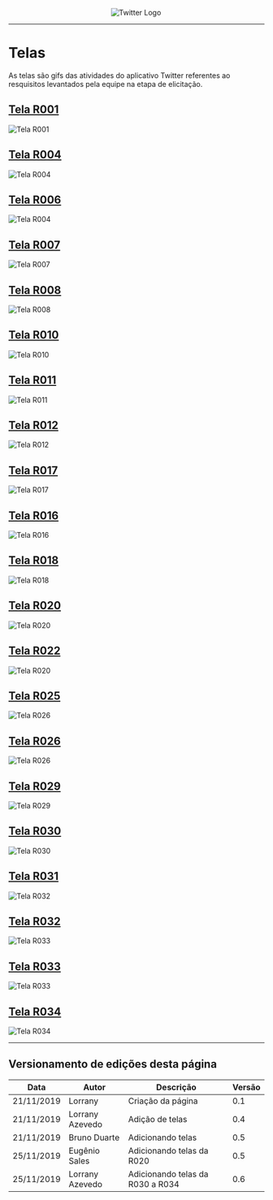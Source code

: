 <span style="margin-left: 40%;">![Twitter Logo](../images/twitter-logo-100px.png)</span>

---

# Telas

As telas são gifs das atividades do aplicativo Twitter referentes ao resquisitos levantados pela equipe na etapa de elicitação.

<span id="telaR001"></span>
## **<a href="#telaR001">Tela R001</a>**

![Tela R001](../pos_rastreabilidade/telas/gifR001_1.gif "Tela R004")

<span id="telaR004"></span>
## **<a href="#telaR004">Tela R004</a>**

![Tela R004](../pos_rastreabilidade/telas/gifR004.gif "Tela R004")

<span id="telaR006"></span>
## **<a href="#telaR006">Tela R006</a>**

![Tela R004](../pos_rastreabilidade/telas/gifR006.gif "Tela R006")

<span id="telaR007"></span>
## **<a href="#telaR006">Tela R007</a>**


![Tela R007](../pos_rastreabilidade/telas/R007.gif "Tela R007")



<span id="telaR008"></span>
## **<a href="#telaR008">Tela R008</a>**


![Tela R008](../pos_rastreabilidade/telas/R008.gif "Tela R008")


<span id="telaR010"></span>
## **<a href="#telaR010">Tela R010</a>**


![Tela R010](../pos_rastreabilidade/telas/R010.jpg "Tela R010")

<span id="telaR011"></span>
## **<a href="#telaR011">Tela R011</a>**

![Tela R011](../pos_rastreabilidade/telas/R011.gif "Tela R011")


<span id="telaR012"></span>
## **<a href="#telaR012">Tela R012</a>**


![Tela R012](../pos_rastreabilidade/telas/R012.jpg "Tela R012")



<span id="telaR017"></span>
## **<a href="#telaR017">Tela R017</a>**


![Tela R017](../pos_rastreabilidade/telas/R017.gif "Tela R017")

<span id="telaR016"></span>
## **<a href="#telaR016">Tela R016</a>**


![Tela R016](../pos_rastreabilidade/telas/R016.gif "Tela R016")

<span id="telaR018"></span>
## **<a href="#telaR018">Tela R018</a>**


![Tela R018](../pos_rastreabilidade/telas/R018.gif "Tela R018")

<span id="telaR020"></span>
## **<a href="#telaR020">Tela R020</a>**

![Tela R020](../pos_rastreabilidade/telas/R020.gif "Tela R020")

<span id="telaR022"></span>
## **<a href="#telaR022">Tela R022</a>**

![Tela R020](../pos_rastreabilidade/telas/R022.gif "Tela R022")

<span id="telaR025"></span>
## **<a href="#telaR026">Tela R025</a>**

![Tela R026](../pos_rastreabilidade/telas/R025.gif "Tela R025")

<span id="telaR026"></span>
## **<a href="#telaR026">Tela R026</a>**

![Tela R026](../pos_rastreabilidade/telas/R026.gif "Tela R026")

<span id="telaR029"></span>
## **<a href="#telaR029">Tela R029</a>**

![Tela R029](../pos_rastreabilidade/telas/R029.gif "Tela R029")

<span id="telaR030"></span>
## **<a href="#telaR030">Tela R030</a>**

![Tela R030](../pos_rastreabilidade/telas/R030.gif "Tela R030")

<span id="telaR031"></span>
## **<a href="#telaR031">Tela R031</a>**

![Tela R032](../pos_rastreabilidade/telas/r031.jpg "Tela R031")

<span id="telaR032"></span>
## **<a href="#telaR032">Tela R032</a>**

![Tela R033](../pos_rastreabilidade/telas/R032.gif "Tela R032")

<span id="telaR033"></span>
## **<a href="#telaR033">Tela R033</a>**

![Tela R033](../pos_rastreabilidade/telas/R033.gif "Tela R033")

<span id="telaR034"></span>
## **<a href="#telaR034">Tela R034</a>**

![Tela R034](../pos_rastreabilidade/telas/R034.gif "Tela R034")

---

## Versionamento de edições desta página

| Data       | Autor            | Descrição                | Versão |
| ---------- | ---------------- | ------------------------ | ------ |
| 21/11/2019 | Lorrany | Criação da página  | 0.1    |
| 21/11/2019 | Lorrany Azevedo | Adição de telas | 0.4 |
|21/11/2019|Bruno Duarte|Adicionando telas|0.5|
|25/11/2019|Eugênio Sales|Adicionando telas da R020|0.5|
|25/11/2019|Lorrany Azevedo|Adicionando telas da R030 a R034|0.6|